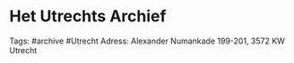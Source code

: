 # Het Utrechts Archief
Tags: #archive #Utrecht 
Adress: Alexander Numankade 199-201, 3572 KW Utrecht
